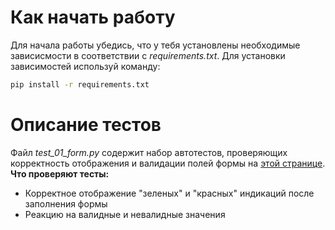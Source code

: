 # Как начать работу
Для начала работы убедись, что у тебя установлены необходимые зависисмости в соответствии с *requirements.txt*.
Для установки зависимостей используй команду:
```bash
pip install -r requirements.txt
```
# Описание тестов
Файл *test_01_form.py* содержит набор автотестов, проверяющих корректность отображения и валидации полей формы на [этой странице](https://bonigarcia.dev/selenium-webdriver-java/data-types.html).
**Что проверяют тесты:**
- Корректное отображение "зеленых" и "красных" индикаций после заполнения формы
- Реакцию на валидные и невалидные значения
